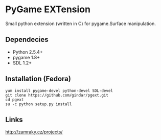 PyGame EXTension
=========
Small python extension (written in C) for pygame.Surface manipulation.


## Dependecies
 * Python 2.5.4+
 * pygame 1.8+
 * SDL 1.2+

## Installation (Fedora)

    yum install pygame-devel python-devel SDL-devel
    git clone https://github.com/gindar/pgext.git
    cd pgext
    su -c python setup.py install

## Links

http://zamraky.cz/projects/
